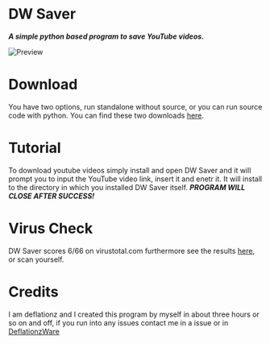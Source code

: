# DW Saver
***A simple python based program to save YouTube videos.***

![Preview](https://media.discordapp.net/attachments/922684903613689907/933618959129911306/unknown.png?width=810&height=500)

# Download

You have two options, run standalone without source, or you can run source code with python. You can find these two downloads [here](https://github.com/deflationz/DW-Saver/releases/tag/release).

# Tutorial

To download youtube videos simply install and open DW Saver and it will prompt you to input the YouTube video link, insert it and enetr it. It will install to the directory in which you installed DW Saver itself. ***PROGRAM WILL CLOSE AFTER SUCCESS!***

# Virus Check

DW Saver scores 6/66 on virustotal.com furthermore see the results [here](https://www.virustotal.com/gui/file/d54eb7c99fb06be8d50bdc5621e7ed4d08fde7a6d1c18293ad2a568c11805b50/detection), or scan yourself.

# Credits

I am deflationz and I created this program by myself in about three hours or so on and off, if you run into any issues contact me in a issue or in [DeflationzWare](https://discord.gg/XxsQzu738M)
